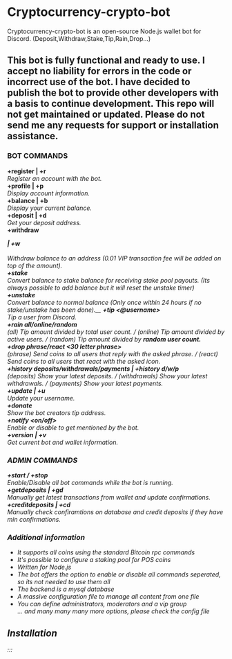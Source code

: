 # Cryptocurrency-crypto-bot
Cryptocurrency-crypto-bot is an open-source Node.js wallet bot for Discord. (Deposit,Withdraw,Stake,Tip,Rain,Drop...)

## This bot is fully functional and ready to use. I accept no liability for errors in the code or incorrect use of the bot. I have decided to publish the bot to provide other developers with a basis to continue development. This repo will not get maintained or updated. Please do not send me any requests for support or installation assistance.

### BOT COMMANDS
**+register | +r**  
*Register an account with the bot.*  
**+profile | +p**  
*Display account information.*  
**+balance | +b**  
*Display your current balance.*  
**+deposit | +d**  
*Get your deposit address.*  
**+withdraw <address> <amount> | +w <address> <amount>**  
*Withdraw balance to an address (0.01 VIP transaction fee will be added on top of the amount).*  
**+stake <amount>**  
*Convert balance to stake balance for receiving stake pool payouts. (Its always possible to add balance but it will reset the unstake timer)*  
**+unstake <amount>**  
*Convert balance to normal balance (Only once within 24 hours if no stake/unstake has been done).*__
**+tip <@username> <amount>**  
*Tip a user from Discord.*  
**+rain all/online/random <amount> <userCount>**  
*(all) Tip amount divided by total user count. / (online) Tip amount divided by active users. / (random) Tip amount divided by **random user count.***  
**+drop phrase/react <amount> <timeInSeconds> <30 letter phrase>**  
*(phrase) Send coins to all users that reply with the asked phrase. / (react) Send coins to all users that react with the asked icon.*  
**+history deposits/withdrawals/payments | +history d/w/p**  
*(deposits) Show your latest deposits. / (withdrawals) Show your latest withdrawals. / (payments) Show your latest payments.*  
**+update | +u**  
*Update your username.*  
**+donate**  
*Show the bot creators tip address.*  
**+notify <on/off>**  
*Enable or disable to get mentioned by the bot.*  
**+version | +v**  
*Get current bot and wallet information.*  

### ADMIN COMMANDS
**+start / +stop**  
*Enable/Disable all bot commands while the bot is running.*  
**+getdeposits | +gd**   
*Manually get latest transactions from wallet and update confirmations.*  
**+creditdeposits | +cd**  
*Manually check confiramtions on database and credit deposits if they have min confirmations.*  

### Additional information

- It supports all coins using the standard Bitcoin rpc commands  
- It's possible to configure a staking pool for POS coins  
- Written for Node.js  
- The bot offers the option to enable or disable all commands seperated, so its not needed to use them all  
- The backend is a mysql database  
- A massive configuration file to manage all content from one file  
- You can define administrators, moderators and a vip group  
... and many many many more options, please check the config file  

## Installation
:::
